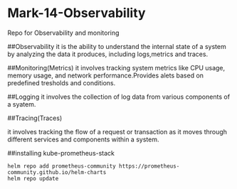 # Mark-14-Observability
Repo for Observability and monitoring

##Observability
it is the ability to understand the internal state of a system by analyzing the data it produces, including logs,metrics and traces.

##Monitoring(Metrics)
it involves tracking system metrics like CPU usage, memory usage, and network performance.Provides alets based on predefined tresholds and conditions.

##Logging
it involves the collection of log data from various components of a syatem.

##Tracing(Traces)

it involves tracking the flow of a request or transaction as it moves through different services and components within a system.


##installing kube-prometheus-stack
~~~
helm repo add prometheus-community https://prometheus-community.github.io/helm-charts
helm repo update
~~~

